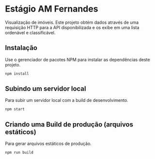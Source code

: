 # Estágio AM Fernandes

Visualização de imóveis. Este projeto obtém dados através de uma requisição HTTP para a API disponibilizada e os exibe em uma lista ordenável e classificável.

## Instalação

Use o gerenciador de pacotes NPM para instalar as dependências deste projeto.

```bash
npm install
```

## Subindo um servidor local
Para subir um servidor local com a build de desenvolvimento.

```bash
npm start
```

## Criando uma Build de produção (arquivos estáticos)
Para gerar arquivos estáticos de produção.
```bash
npm run build
```